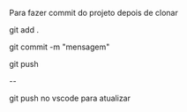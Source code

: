Para fazer commit do projeto depois de clonar

git add .

git commit -m "mensagem"

git push


-- 

git push no vscode para atualizar
